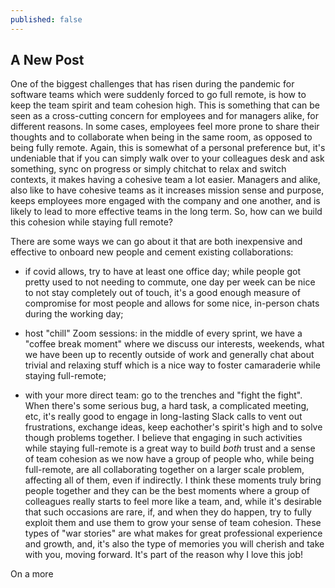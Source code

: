 ```yaml
---
published: false
---
```

## A New Post

One of the biggest challenges that has risen during the pandemic for software teams which were suddenly forced to go full remote, is how to keep the team spirit and team cohesion high. This is something that can be seen as a cross-cutting concern for employees and for managers alike, for different reasons. 
In some cases, employees feel more prone to share their thoughts and to collaborate when being in the same room, as opposed to being fully remote. Again, this is somewhat of a personal preference but, it's undeniable that if you can simply walk over to your colleagues desk and ask something, sync on progress or simply chitchat to relax and switch contexts, it makes having a cohesive team a lot easier.
Managers and alike, also like to have cohesive teams as it increases mission sense and purpose, keeps employees more engaged with the company and one another, and is likely to lead to more effective teams in the long term.
So, how can we build this cohesion while staying full remote?

There are some ways we can go about it that are both inexpensive and effective to onboard new people and cement existing collaborations:

- if covid allows, try to have at least one office day; while people got pretty used to not needing to commute, one day per week can be nice to not stay completely out of touch, it's a good enough measure of compromise for most people and allows for some nice, in-person chats during the working day;

- host "chill" Zoom sessions: in the middle of every sprint, we have a "coffee break moment" where we discuss our interests, weekends, what we have been up to recently outside of work and generally chat about trivial and relaxing stuff which is a nice way to foster camaraderie while staying full-remote;

- with your more direct team: go to the trenches and "fight the fight". When there's some serious bug, a hard task, a complicated meeting, etc, it's really good to engage in long-lasting Slack calls to vent out frustrations, exchange ideas, keep eachother's spirit's high and to solve though problems together. I believe that engaging in such activities while staying full-remote is a great way to build _both_ trust and a sense of team cohesion as we now have a group of people who, while being full-remote, are all collaborating together on a larger scale problem, affecting all of them, even if indirectly. I think these moments truly bring people together and they can be the best moments where a group of colleagues really starts to feel more like a team, and, while it's desirable that such occasions are rare, if, and when they do happen, try to fully exploit them and use them to grow your sense of team cohesion.
These types of "war stories" are what makes for great professional experience and growth, and, it's also the type of memories you will cherish and take with you, moving forward. It's part of the reason why I love this job! 

On a more 
